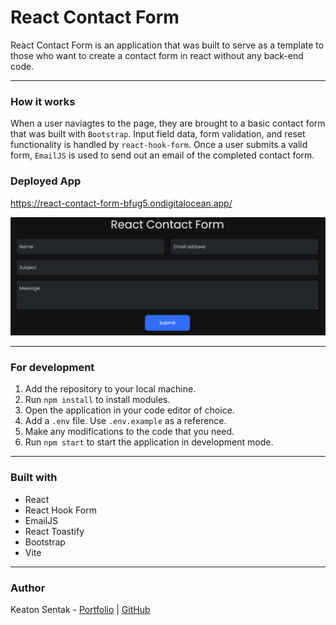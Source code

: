 # React Contact Form

React Contact Form is an application that was built to serve as a template to those who want to create a contact form in react without any back-end code.

---

### How it works

When a user naviagtes to the page, they are brought to a basic contact form that was built with `Bootstrap`. Input field data, form validation, and reset functionality is handled by `react-hook-form`. Once a user submits a valid form, `EmailJS` is used to send out an email of the completed contact form.

### Deployed App

https://react-contact-form-bfug5.ondigitalocean.app/

![App Screenshot](./public/contact-form.png)

---

### For development

1. Add the repository to your local machine.
2. Run `npm install` to install modules.
3. Open the application in your code editor of choice.
4. Add a `.env` file. Use `.env.example` as a reference.
5. Make any modifications to the code that you need.
6. Run `npm start` to start the application in development mode.

---

### Built with

- React
- React Hook Form
- EmailJS
- React Toastify
- Bootstrap
- Vite

---

### Author

Keaton Sentak - [Portfolio](https://keatonsentak.dev) | [GitHub](https://github.com/ksentak)
